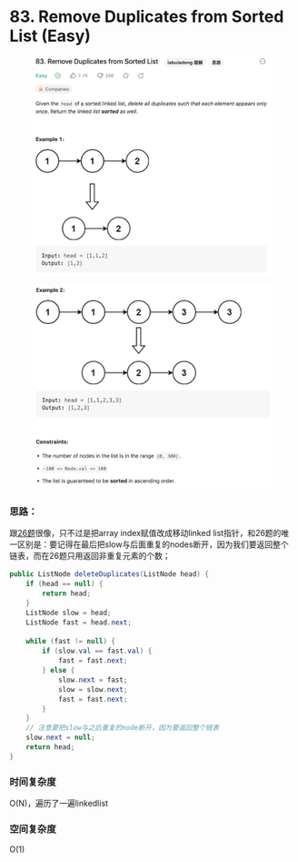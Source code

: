 # 83. Remove Duplicates from Sorted List (Easy)

<figure><img src="../../../.gitbook/assets/image (10).png" alt="" width="563"><figcaption></figcaption></figure>

<figure><img src="../../../.gitbook/assets/image (11).png" alt="" width="563"><figcaption></figcaption></figure>

### 思路：

跟[26题](26.-remove-duplicates-from-sorted-array-easy.md)很像，只不过是把array index赋值改成移动linked list指针，和26题的唯一区别是：要记得在最后把slow与后面重复的nodes断开，因为我们要返回整个链表，而在26题只用返回非重复元素的个数；

```java
public ListNode deleteDuplicates(ListNode head) {
    if (head == null) {
        return head;
    }
    ListNode slow = head;
    ListNode fast = head.next;

    while (fast != null) {
        if (slow.val == fast.val) {
            fast = fast.next;
        } else {
            slow.next = fast;
            slow = slow.next;
            fast = fast.next;
        }
    }
    // 注意要把slow与之后重复的node断开，因为要返回整个链表
    slow.next = null;
    return head;
}
```

### 时间复杂度

O(N)，遍历了一遍linkedlist

### 空间复杂度

O(1)
